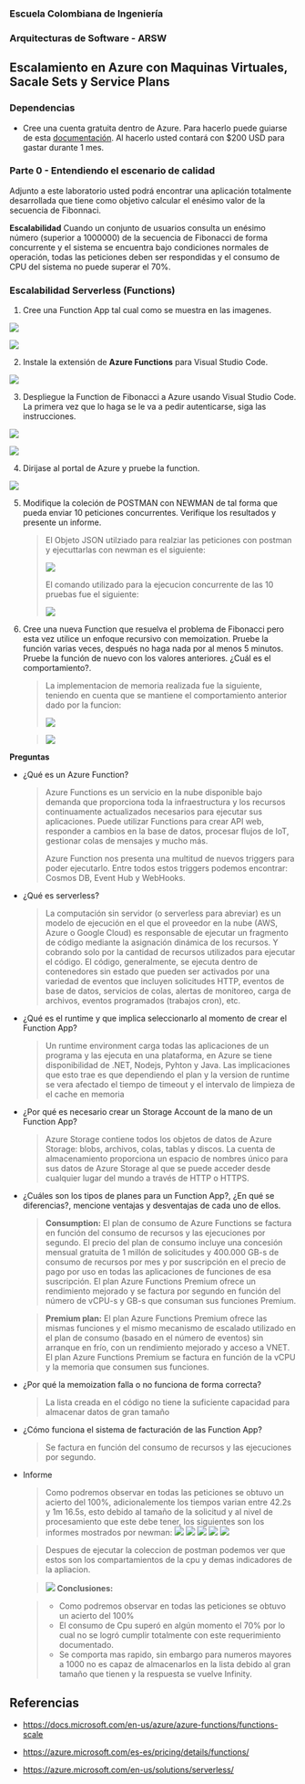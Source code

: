 ### Escuela Colombiana de Ingeniería
### Arquitecturas de Software - ARSW

## Escalamiento en Azure con Maquinas Virtuales, Sacale Sets y Service Plans

### Dependencias
* Cree una cuenta gratuita dentro de Azure. Para hacerlo puede guiarse de esta [documentación](https://azure.microsoft.com/en-us/free/search/?&ef_id=Cj0KCQiA2ITuBRDkARIsAMK9Q7MuvuTqIfK15LWfaM7bLL_QsBbC5XhJJezUbcfx-qAnfPjH568chTMaAkAsEALw_wcB:G:s&OCID=AID2000068_SEM_alOkB9ZE&MarinID=alOkB9ZE_368060503322_%2Bazure_b_c__79187603991_kwd-23159435208&lnkd=Google_Azure_Brand&dclid=CjgKEAiA2ITuBRDchty8lqPlzS4SJAC3x4k1mAxU7XNhWdOSESfffUnMNjLWcAIuikQnj3C4U8xRG_D_BwE). Al hacerlo usted contará con $200 USD para gastar durante 1 mes.

### Parte 0 - Entendiendo el escenario de calidad

Adjunto a este laboratorio usted podrá encontrar una aplicación totalmente desarrollada que tiene como objetivo calcular el enésimo valor de la secuencia de Fibonnaci.

**Escalabilidad**
Cuando un conjunto de usuarios consulta un enésimo número (superior a 1000000) de la secuencia de Fibonacci de forma concurrente y el sistema se encuentra bajo condiciones normales de operación, todas las peticiones deben ser respondidas y el consumo de CPU del sistema no puede superar el 70%.

### Escalabilidad Serverless (Functions)

1. Cree una Function App tal cual como se muestra en las  imagenes.

![](images/part3/part3-function-config.png)

![](images/part3/part3-function-configii.png)

2. Instale la extensión de **Azure Functions** para Visual Studio Code.

![](images/part3/part3-install-extension.png)

3. Despliegue la Function de Fibonacci a Azure usando Visual Studio Code. La primera vez que lo haga se le va a pedir autenticarse, siga las instrucciones.

![](images/part3/part3-deploy-function-1.png)

![](images/part3/part3-deploy-function-2.png)

4. Dirijase al portal de Azure y pruebe la function.

![](images/part3/part3-test-function.png)

5. Modifique la coleción de POSTMAN con NEWMAN de tal forma que pueda enviar 10 peticiones concurrentes. Verifique los resultados y presente un informe.
    > El Objeto JSON utilziado para realziar las peticiones con postman y ejecuttarlas con newman es el siguiente:
    >
    > ![](images/newman.jpg)
    >
    > El comando utilizado para la ejecucion concurrente de las 10 pruebas 
    > fue el siguiente:
    >
    > ![](images/comando.PNG)


6. Cree una nueva Function que resuelva el problema de Fibonacci pero esta vez utilice un enfoque recursivo con memoization. Pruebe la función varias veces, después no haga nada por al menos 5 minutos. Pruebe la función de nuevo con los valores anteriores. ¿Cuál es el comportamiento?.
    > La implementacion de memoria realizada fue la siguiente, teniendo 
    > en cuenta que se mantiene el comportamiento anterior dado por la 
    > funcion:
    >
    > ![](images/part3/memory1.jpg)
                                                                                                                                                                                                                                                                                                 
    > ![](images/part3/memory2.jpg)                                                                                                                                                                                                                                                                                                                                                                                                                                                                                                                                                                                             
                                                                                                                                                                                                                                                                                                 
                                                                                                                                                                                                                                                                                                                                                                                                                                                                                                                                                                                                  
**Preguntas**

* ¿Qué es un Azure Function?
    > Azure Functions es un servicio en la nube disponible bajo demanda que proporciona toda la infraestructura y los recursos
    > continuamente actualizados necesarios para ejecutar sus aplicaciones.
    > Puede utilizar Functions para crear API web, responder a cambios en la base de datos, procesar flujos de IoT, gestionar
    > colas de mensajes y mucho más.
    >
    >Azure Function nos presenta una multitud de nuevos triggers para poder ejecutarlo. Entre todos estos triggers podemos 
    >encontrar: Cosmos DB, Event Hub y WebHooks.

* ¿Qué es serverless?
    > La computación sin servidor (o serverless para abreviar) es un modelo de ejecución en el que el proveedor en la nube (AWS, Azure o Google Cloud) es responsable de ejecutar un fragmento de código mediante la asignación
    > dinámica de los recursos. Y cobrando solo por la cantidad de recursos utilizados para ejecutar el código. El código, generalmente, se ejecuta dentro de contenedores sin estado que pueden ser activados por una variedad de 
    > eventos que incluyen solicitudes HTTP, eventos de base de datos, servicios de colas, alertas de monitoreo, carga de archivos, eventos programados (trabajos cron), etc.

* ¿Qué es el runtime y que implica seleccionarlo al momento de crear el Function App?
    > Un runtime environment carga todas las aplicaciones de un programa 
    > y las ejecuta en una plataforma, en Azure se tiene disponibilidad
    > de .NET, Nodejs, Pyhton y Java. Las implicaciones que esto trae
    > es que dependiendo el plan y la version de runtime se vera afectado
    > el tiempo de timeout y el intervalo de limpieza de el cache en
    > memoria
* ¿Por qué es necesario crear un Storage Account de la mano de un Function App?
    > Azure Storage contiene todos los objetos de datos de Azure Storage: blobs, archivos, colas, tablas y discos. 
    > La cuenta de almacenamiento proporciona un espacio de nombres único para sus datos de Azure Storage al que se puede acceder 
    > desde cualquier lugar del mundo a través de HTTP o HTTPS.

* ¿Cuáles son los tipos de planes para un Function App?, ¿En qué se diferencias?, mencione ventajas y desventajas de cada uno de ellos.

    > **Consumption:** El plan de consumo de Azure Functions se factura en
    > función del consumo de recursos y las ejecuciones por segundo. El
    > precio del plan de consumo incluye una concesión mensual gratuita
    > de 1 millón de solicitudes y 400.000 GB-s de consumo de recursos
    > por mes y por suscripción en el precio de pago por uso en todas
    > las aplicaciones de funciones de esa suscripción. El plan Azure
    > Functions Premium ofrece un rendimiento mejorado y se factura
    > por segundo en función del número de vCPU-s y GB-s que 
    > consuman sus funciones Premium.

    > **Premium plan:** El plan Azure Functions Premium ofrece las 
    > mismas funciones y el mismo mecanismo de escalado utilizado en el
    > plan de consumo (basado en el número de eventos) sin arranque en
    > frío, con un rendimiento mejorado y acceso a VNET. El plan Azure
    > Functions Premium se factura en función de la vCPU y la memoria 
    > que consumen sus funciones.

* ¿Por qué la memoization falla o no funciona de forma correcta?
    > La lista creada en el código no tiene la suficiente capacidad para almacenar datos de gran tamaño
                                                                                                                                      
* ¿Cómo funciona el sistema de facturación de las Function App?
    > Se factura en función del consumo de recursos y las ejecuciones 
    > por segundo.

* Informe

    > Como podremos observar en todas las peticiones se obtuvo un acierto 
    > del 100%, adicionalemente los tiempos varian entre 42.2s y 1m 16.5s, esto 
    > debido al tamaño de la solicitud y al nivel de procesamiento que este 
    > debe tener, los siguientes son los informes mostrados por newman:
    > ![](images/part3/c1.jpg)
    > ![](images/part3/c2.jpg)
    > ![](images/part3/c3.jpg)
    > ![](images/part3/c4.jpg)
    > ![](images/part3/c5.jpg)
             
    > Despues de ejecutar la coleccion de postman podemos ver que estos son 
    > los compartamientos de la cpu y demas indicadores de la apliacion.

    >![](images/memoria.PNG)
    >  **Conclusiones:**
          
    >   * Como podremos observar en todas las peticiones se obtuvo un acierto del 100%
    >   * El consumo de Cpu superó en algún momento el 70% por lo cual no se logró cumplir totalmente con este requerimiento documentado.
    >   * Se comporta mas rapido, sin embargo para numeros mayores a 1000 no es capaz de almacenarlos en la lista debido al gran tamaño que tienen y la respuesta se vuelve Infinity.                                                                                                                                                                                                                                                                                                                                                                                                                                                                                                                                                                                                                                                                                                                                                                                                                                                                                                                                                                                                                                                                                                                                                                                                                                    
                                                                                                                                                                                                                                                                                                                                                                                                                                                                                                                                                                                                                                                              
                                                                                                                                                                                                                                                                                                                                                                                                                                                                                                                                                                                                                                                              
                                                                                                                                                                                                                                                                                                                                                                                                                                                                                                                                                                                                                                                              
## Referencias

* https://docs.microsoft.com/en-us/azure/azure-functions/functions-scale

* https://azure.microsoft.com/es-es/pricing/details/functions/

* https://azure.microsoft.com/en-us/solutions/serverless/                                                                                                                                                                                                                                                                                                                                                                                                                                                                                                                                                                                                                                                             